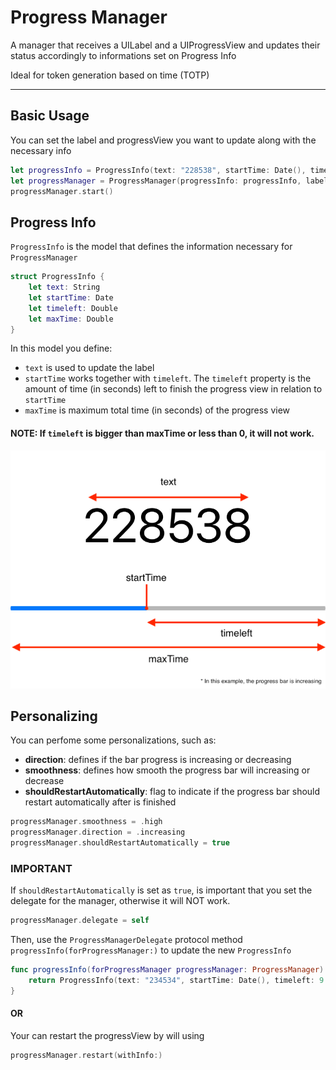 #  Progress Manager
A manager that receives a UILabel and a UIProgressView and updates their status accordingly to informations set on Progress Info

Ideal for token generation based on time (TOTP)

---
## Basic Usage

You can set the label and progressView you want to update along with the necessary info

```swift
let progressInfo = ProgressInfo(text: "228538", startTime: Date(), timeleft: 10.0, maxTime: 10.0)
let progressManager = ProgressManager(progressInfo: progressInfo, label: label, progressView: progressView)
progressManager.start()
```

## Progress Info

`ProgressInfo` is the model that defines the information necessary for `ProgressManager`

```swift
struct ProgressInfo {
    let text: String
    let startTime: Date
    let timeleft: Double
    let maxTime: Double
}
```

In this model you define:
- `text` is used to update the label
- `startTime` works together with `timeleft`. The `timeleft` property is the amount of time (in seconds) left to finish the progress view in relation to `startTime`
- `maxTime` is maximum total time (in seconds) of the progress view

#### NOTE: If `timeleft` is bigger than maxTime or less than 0, it will not work.

![ProgressInfo](progressManager_example_fig.png)

## Personalizing

You can perfome some personalizations, such as:
- **direction**: defines if the bar progress is increasing or decreasing
- **smoothness**: defines how smooth the progress bar will increasing or decrease
- **shouldRestartAutomatically**: flag to indicate if the progress bar should restart automatically after is finished

```swift
progressManager.smoothness = .high
progressManager.direction = .increasing
progressManager.shouldRestartAutomatically = true
```

### IMPORTANT

If `shouldRestartAutomatically` is set as `true`, is important that you set the delegate for the manager, otherwise it will NOT work.

```swift
progressManager.delegate = self
```

Then, use the `ProgressManagerDelegate` protocol method `progressInfo(forProgressManager:)` to update the new `ProgressInfo`

```swift
func progressInfo(forProgressManager progressManager: ProgressManager) -> ProgressInfo {
    return ProgressInfo(text: "234534", startTime: Date(), timeleft: 9.0, maxTime: 10.0)
}
```

#### OR

Your can restart the progressView by will using

```swift
progressManager.restart(withInfo:)
```
